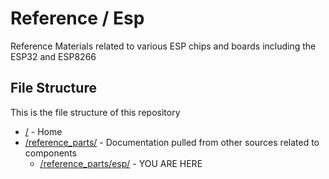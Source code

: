 # Reference / Esp

Reference Materials related to various ESP chips and boards including the ESP32 and ESP8266

## File Structure

This is the file structure of this repository

* [/](/README.md) - Home
* [/reference_parts/](/reference_parts/) - Documentation pulled from other sources related to components
  * [/reference_parts/esp/](/reference_parts/esp/) - YOU ARE HERE

